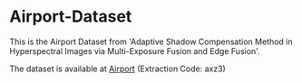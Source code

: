 # Airport-Dataset


This is the Airport Dataset from 'Adaptive Shadow Compensation Method in Hyperspectral Images via Multi-Exposure Fusion and Edge Fusion'.

The dataset is available at [Airport](https://pan.baidu.com/s/11OLNNFIr_NCGfvO0GqmTew?pwd=axz3) (Extraction Code: axz3)
